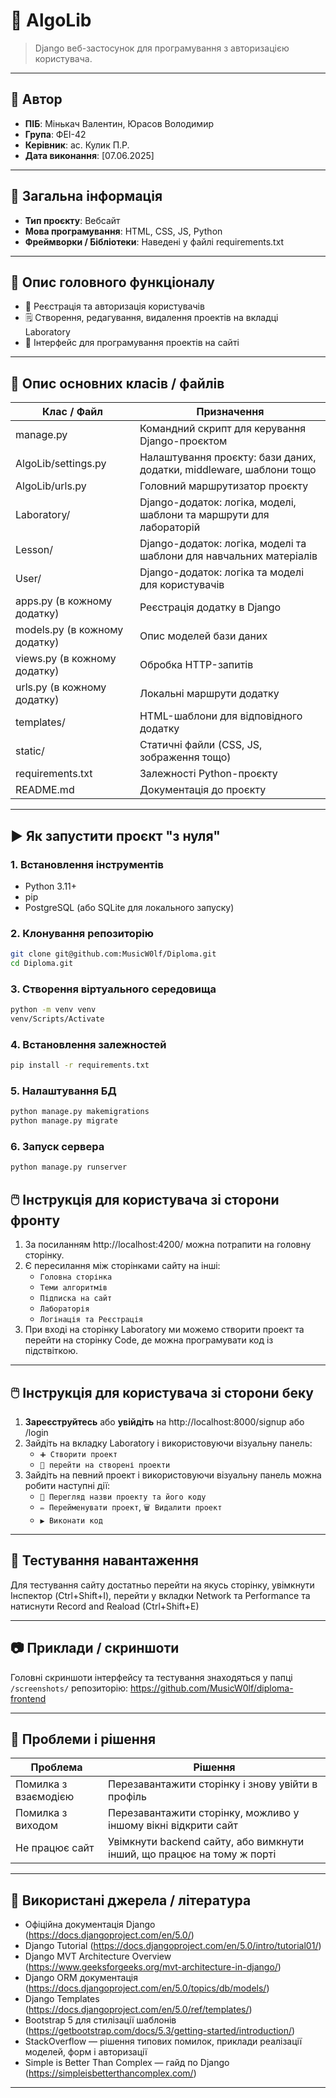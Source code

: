 # 📘 AlgoLib

>  Django веб-застосунок для програмування з авторизацією користувача.

---

## 👤 Автор

- **ПІБ**: Мінькач Валентин, Юрасов Володимир
- **Група**: ФЕІ-42
- **Керівник**: ас. Кулик П.Р.
- **Дата виконання**: [07.06.2025]

---

## 📌 Загальна інформація

- **Тип проєкту**: Вебсайт
- **Мова програмування**: HTML, CSS, JS, Python
- **Фреймворки / Бібліотеки**: Наведені у файлі requirements.txt

---

## 🧠 Опис головного функціоналу

- 🔐 Реєстрація та авторизація користувачів
- 🗒️ Створення, редагування, видалення проектів на вкладці Laboratory
- 📱 Інтерфейс для програмування проектів на сайті

---

## 🧱 Опис основних класів / файлів

| Клас / Файл             | Призначення |
|------------------------|-------------|
| manage.py            | Командний скрипт для керування Django-проєктом |
| AlgoLib/settings.py  | Налаштування проєкту: бази даних, додатки, middleware, шаблони тощо |
| AlgoLib/urls.py      | Головний маршрутизатор проєкту |
| Laboratory/          | Django-додаток: логіка, моделі, шаблони та маршрути для лабораторій |
| Lesson/              | Django-додаток: логіка, моделі та шаблони для навчальних матеріалів |
| User/                | Django-додаток: логіка та моделі для користувачів |
| apps.py (в кожному додатку) | Реєстрація додатку в Django |
| models.py (в кожному додатку) | Опис моделей бази даних |
| views.py (в кожному додатку) | Обробка HTTP-запитів |
| urls.py (в кожному додатку) | Локальні маршрути додатку |
| templates/           | HTML-шаблони для відповідного додатку |
| static/              | Статичні файли (CSS, JS, зображення тощо) |
| requirements.txt     | Залежності Python-проєкту |
| README.md            | Документація до проєкту |

---

## ▶️ Як запустити проєкт "з нуля"

### 1. Встановлення інструментів

- Python 3.11+
- pip
- PostgreSQL (або SQLite для локального запуску)

### 2. Клонування репозиторію

```bash
git clone git@github.com:MusicW0lf/Diploma.git
cd Diploma.git
```

### 3. Створення віртуального середовища

```bash
python -m venv venv
venv/Scripts/Activate
```

### 4. Встановлення залежностей

```bash
pip install -r requirements.txt
```

### 5. Налаштування БД

```bash
python manage.py makemigrations
python manage.py migrate
```

### 6. Запуск сервера

```bash
python manage.py runserver
```

## 🖱️ Інструкція для користувача зі сторони фронту
1. За посиланням http://localhost:4200/ можна потрапити на головну сторінку.
2. Є пересилання між сторінками сайту на інші:
   - `Головна сторінка`
   - `Теми алгоритмів`
   - `Підписка на сайт`
   - `Лабораторія`
   - `Логінація та Реєстрація`
3. При вході на сторінку Laboratory ми можемо створити проект та перейти на сторінку Code, де можна програмувати код із підствіткою.

---

## 🖱️ Інструкція для користувача зі сторони беку

1. **Зареєструйтесь** або **увійдіть** на http://localhost:8000/signup або /login
2. Зайдіть на вкладку Laboratory і використовуючи візуальну панель:
   - `➕ Створити проект`
   - `📄 перейти на створені проекти`
3. Зайдіть на певний проект і використовуючи візуальну панель можна робити наступні дії:
   - `📄 Перегляд назви проекту та його коду`
   - `✏️ Перейменувати проект`, `🗑️ Видалити проект`
   - `▶️ Виконати код`

---

## 🧪 Тестування навантаження

Для тестування сайту достатньо перейти на якусь сторінку, увімкнути Інспектор (Ctrl+Shift+I), перейти у вкладки Network та Performance та натиснути Record and Reaload (Ctrl+Shift+E)

---

## 📷 Приклади / скриншоти

Головні скриншоти інтерфейсу та тестування знаходяться у папці `/screenshots/` репозиторію:
https://github.com/MusicW0lf/diploma-frontend

---

## 🧪 Проблеми і рішення

| Проблема              | Рішення                            |
|----------------------|------------------------------------|
| Помилка з взаємодією | Перезавантажити сторінку і знову увійти в профіль |
| Помилка з виходом | Перезавантажити сторінку, можливо у іншому вікні відкрити сайт |
| Не працює сайт    | Увімкнути backend сайту, або вимкнути інший, що працює на тому ж порті   |

---

## 🧾 Використані джерела / література

- Офіційна документація Django (https://docs.djangoproject.com/en/5.0/)
- Django Tutorial (https://docs.djangoproject.com/en/5.0/intro/tutorial01/)
- Django MVT Architecture Overview (https://www.geeksforgeeks.org/mvt-architecture-in-django/)
- Django ORM документація (https://docs.djangoproject.com/en/5.0/topics/db/models/)
- Django Templates (https://docs.djangoproject.com/en/5.0/ref/templates/)
- Bootstrap 5 для стилізації шаблонів (https://getbootstrap.com/docs/5.3/getting-started/introduction/)
- StackOverflow — рішення типових помилок, приклади реалізації моделей, форм і авторизації
- Simple is Better Than Complex — гайд по Django (https://simpleisbetterthancomplex.com/)

---